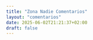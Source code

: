 ```yaml
---
title: "Zona Nadie Comentarios"
layout: "comentarios"
date: 2025-06-02T21:21:37+02:00
draft: false
---
```


